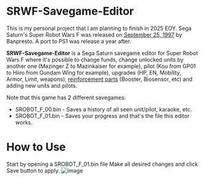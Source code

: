 # SRWF-Savegame-Editor
This is my personal project that I am planning to finish in 2025 EOY.
Sega Saturn's Super Robot Wars F was released on [September 25, 1997]([url](https://akurasu.net/wiki/Super_Robot_Wars/F#:~:text=Release%20Date%3A,Sony%20PlayStation%3A%20December%2010%2C%201998)) by Banpresto. A port to PS1 was release a year after.

**SRWF-Savegame-Editor** is a Sega Saturn savegame editor for Super Robot Wars F where it's possible to change funds, change unlocked units by another one (Mazinger Z to Mazinkaiser for example), pilot (Kou from GP01 to Hiiro from Gundam Wing for example), upgrades (HP, EN, Mobility, Armor, Limit, weapons), [reinforcement parts]([url](https://akurasu.net/wiki/Super_Robot_Wars/F/Parts)) (Booster, Biosensor, etc) and adding new units and pilots.

Note that this game has 2 different savegames:
* SROBOT_F_00.bin - Saves a history of all seen unit/pilot, karaoke, etc.
* SROBOT_F_01.bin - Saves your progress and that's the file this editor works.

# How to Use
Start by opening a SROBOT_F_01.bin file
Make all desired changes and click Save button to apply.
![image](https://github.com/user-attachments/assets/2f8b009c-c42e-4392-ae3e-65ac251e9892)
